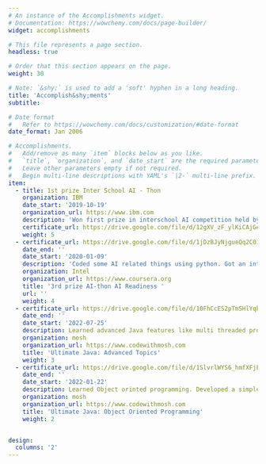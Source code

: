 ```yaml
---
# An instance of the Accomplishments widget.
# Documentation: https://wowchemy.com/docs/page-builder/
widget: accomplishments

# This file represents a page section.
headless: true

# Order that this section appears on the page.
weight: 30

# Note: `&shy;` is used to add a 'soft' hyphen in a long heading.
title: 'Accomplish&shy;ments'
subtitle:

# Date format
#   Refer to https://wowchemy.com/docs/customization/#date-format
date_format: Jan 2006

# Accomplishments.
#   Add/remove as many `item` blocks below as you like.
#   `title`, `organization`, and `date_start` are the required parameters.
#   Leave other parameters empty if not required.
#   Begin multi-line descriptions with YAML's `|2-` multi-line prefix.
item:
  - title: 1st prize Inter School AI - Thon
    organization: IBM
    date_start: '2019-10-19'
    organization_url: https://www.ibm.com
    description: 'Won first prize in interschool AI competition held by IBM. Learned about Watson AI and implemented a medication prescription chatbot. '
    certificate_url: https://drive.google.com/file/d/12gXV_zF_ylKiCAjGe0nCACblleVaJMc-/view?usp=sharing
    weight: 5
  - certificate_url: https://drive.google.com/file/d/1jDzBJyNjgueQq2C01AkO6XWOcrulARPB/view?usp=sharing
    date_end: ''
    date_start: '2020-01-09'
    description: 'Coded some AI related things using python. Got an introduction of some libraries.'
    organization: Intel
    organization_url: https://www.coursera.org
    title: '3rd prize AI-thon AI Readiness '
    url: ''
    weight: 4
  - certificate_url: https://drive.google.com/file/d/10FhCcES2pTmSHlYqblS_X7noM7dso-EX/view?usp=sharing
    date_end: ''
    date_start: '2022-07-25'
    description: Learned advanced Java features like multi threaded programming.
    organization: mosh
    organization_url: https://www.codewithmosh.com
    title: 'Ultimate Java: Advanced Topics'
    weight: 3
  - certificate_url: https://drive.google.com/file/d/1SlvrlWYS6_hmfXFjF5gL_edsqCGxHPGO/view?usp=sharing
    date_end: ''
    date_start: '2022-01-22'
    description: Learned Object orinted programming. Developed a simple board game as a project.
    organization: mosh
    organization_url: https://www.codewithmosh.com
    title: 'Ultimate Java: Object Oriented Programming'
    weight: 2


design:
  columns: '2'
---
```

